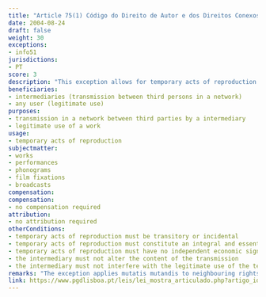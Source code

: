 ```yaml
---
title: "Article 75(1) Código do Direito de Autor e dos Direitos Conexos"
date: 2004-08-24
draft: false
weight: 30
exceptions:
- info51
jurisdictions:
- PT
score: 3
description: "This exception allows for temporary acts of reproduction that are transient, episodic or accessory, that are an integral and essential part of a technological process and whose sole purpose is to allow transmission over a network between third parties by an intermediary, or a legitimate use of a protected work and which do not, in themselves, have economic significance, including, to the extent that they fulfill the conditions set out, the acts that enable navigation on networks and temporary storage, as well as those that allow efficient operation transmission systems, provided that the intermediary does not alter the content of the transmission and does not interfere with the legitimate use of the technology according to the good uses recognized by the market, to obtain data on the use of the information, and in general the merely technological transmission processes." 
beneficiaries:
- intermediaries (transmission between third persons in a network)
- any user (legitimate use)
purposes: 
- transmission in a network between third parties by a intermediary 
- legitimate use of a work
usage:
- temporary acts of reproduction
subjectmatter:
- works
- performances
- phonograms
- film fixations
- broadcasts
compensation:
compensation:
- no compensation required
attribution: 
- no attribution required
otherConditions: 
- temporary acts of reproduction must be transitory or incidental
- temporary acts of reproduction must constitute an integral and essential part of a technical process
- temporary acts of reproduction must have no independent economic significance
- the intermediary must not alter the content of the transmission 
- the intermediary must not interfere with the legitimate use of the technology according to the good uses recognized by the market, to obtain data on the use of the information, and in general the merely technological transmission processes
remarks: "The exception applies mutatis mutandis to neighbouring rights under art. 189(3) of the Copyright code."
link: https://www.pgdlisboa.pt/leis/lei_mostra_articulado.php?artigo_id=484A0075&nid=484&tabela=leis&pagina=1&ficha=1&so_miolo=&nversao=#artigo
---
```

